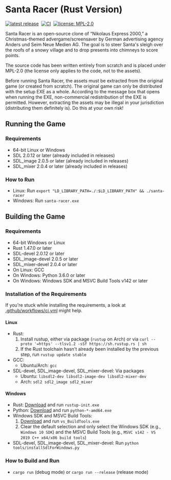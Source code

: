 # Santa Racer (Rust Version)

[![latest release](https://badgen.net/github/release/valentjn/santa-racer-rust/stable)](https://github.com/valentjn/santa-racer-rust/releases)&nbsp;
[![CI](https://github.com/valentjn/santa-racer-rust/workflows/CI/badge.svg?branch=develop)](https://github.com/valentjn/santa-racer-rust/actions?query=workflow%3ACI+branch%3Adevelop)&nbsp;
[![license: MPL-2.0](https://badgen.net/github/license/valentjn/santa-racer-rust)](https://github.com/valentjn/santa-racer-rust/blob/develop/LICENSE.md)

Santa Racer is an open-source clone of “Nikolaus Express 2000,” a Christmas-themed advergame/screensaver by German advertising agency Anders und Seim Neue Medien AG. The goal is to steer Santa's sleigh over the roofs of a snowy village and to drop presents into chimneys to score points.

The source code has been written entirely from scratch and is placed under MPL-2.0 (the license only applies to the code, not to the assets).

Before running Santa Racer, the assets must be extracted from the original game (or created from scratch). The original game can only be distributed with the setup EXE as a whole. According to the message box that opens when running the EXE, non-commercial redistribution of the EXE is permitted. However, extracting the assets may be illegal in your jurisdiction (distributing them definitely is). Do this at your own risk!

## Running the Game

### Requirements

- 64-bit Linux or Windows
- SDL 2.0.12 or later (already included in releases)
- SDL_image 2.0.5 or later (already included in releases)
- SDL_mixer 2.0.4 or later (already included in releases)

### How to Run

- Linux: Run `export "LD_LIBRARY_PATH=./:$LD_LIBRARY_PATH" && ./santa-racer`
- Windows: Run `santa-racer.exe`

## Building the Game

### Requirements

- 64-bit Windows or Linux
- Rust 1.47.0 or later
- SDL-devel 2.0.12 or later
- SDL_image-devel 2.0.5 or later
- SDL_mixer-devel 2.0.4 or later
- On Linux: GCC
- On Windows: Python 3.6.0 or later
- On Windows: Windows SDK and MSVC Build Tools v142 or later

### Installation of the Requirements

If you're stuck while installing the requirements, a look at [.github/workflows/ci.yml](https://github.com/valentjn/santa-racer-rust/blob/develop/.github/workflows/ci.yml) might help.

#### Linux

- Rust:
  1. Install rustup, either via package (`rustup` on Arch) or via `curl --proto '=https' --tlsv1.2 -sSf https://sh.rustup.rs | sh`
  2. If the Rust toolchain hasn't already been installed by the previous step, run `rustup update stable`
- GCC:
  - Ubuntu/Arch: `gcc`
- SDL-devel, SDL_image-devel, SDL_mixer-devel: Via packages
  - Ubuntu: `libsdl2-dev libsdl2-image-dev libsdl2-mixer-dev`
  - Arch: `sdl2 sdl2_image sdl2_mixer`

#### Windows

- Rust: [Download](https://rustup.rs/) and run `rustup-init.exe`
- Python: [Download](https://www.python.org/) and run `python-*-amd64.exe`
- Windows SDK and MSVC Build Tools:
  1. [Download](https://visualstudio.microsoft.com/thank-you-downloading-visual-studio/?sku=BuildTools&rel=16) and run `vs_BuildTools.exe`
  2. Clear the default selection and only select the Windows SDK (e.g., `Windows 10 SDK`) and the MSVC Build Tools (e.g., `MSVC v142 - VS 2019 C++ x64/x86 build tools`)
- SDL-devel, SDL_image-devel, SDL_mixer-devel: Run `python tools/installSdlForWindows.py`

### How to Build and Run

- `cargo run` (debug mode) or `cargo run --release` (release mode)
